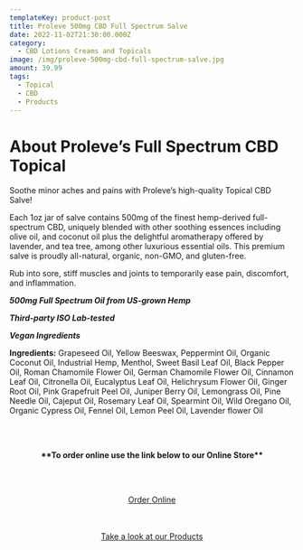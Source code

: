 ```yaml
---
templateKey: product-post
title: Proleve 500mg CBD Full Spectrum Salve
date: 2022-11-02T21:30:00.000Z
category:
  - CBD Lotions Creams and Topicals
image: /img/proleve-500mg-cbd-full-spectrum-salve.jpg
amount: 39.99
tags:
  - Topical
  - CBD
  - Products
---
```

# **About Proleve’s Full Spectrum CBD Topical**

Soothe minor aches and pains with Proleve’s high-quality Topical CBD Salve!

Each 1oz jar of salve contains 500mg of the finest hemp-derived full-spectrum CBD, uniquely blended with other soothing essences including olive oil, and coconut oil plus the delightful aromatherapy offered by lavender, and tea tree, among other luxurious essential oils. This premium salve is proudly all-natural, organic, non-GMO, and gluten-free.

Rub into sore, stiff muscles and joints to temporarily ease pain, discomfort, and inflammation.

***500mg Full Spectrum Oil from US-grown Hemp***

***Third-party ISO Lab-tested***

***Vegan Ingredients***

**Ingredients:** Grapeseed Oil, Yellow Beeswax, Peppermint Oil, Organic Coconut Oil, Industrial Hemp, Menthol, Sweet Basil Leaf Oil, Black Pepper Oil, Roman Chamomile Flower Oil, German Chamomile Flower Oil, Cinnamon Leaf Oil, Citronella Oil, Eucalyptus Leaf Oil, Helichrysum Flower Oil, Ginger Root Oil, Pink Grapefruit Peel Oil, Juniper Berry Oil, Lemongrass Oil, Pine Needle Oil, Cajeput Oil, Rosemary Leaf Oil, Spearmint Oil, Wild Oregano Oil, Organic Cypress Oil, Fennel Oil, Lemon Peel Oil, Lavender flower Oil

<br><br>

<Center>

**\*\*To order online use the link below to our Online Store\*\***

<br><br>

<Center><a class="link-view-more-products" target="_blank" href=" https://capitalcbd.shop/shop-online/">Order Online</a></

<br><br><br>

<Center><a class="link-view-more-products" target="_blank" href="https://capitalamericanshaman.com/products">Take a look at our Products</a></Center>

<br><br>